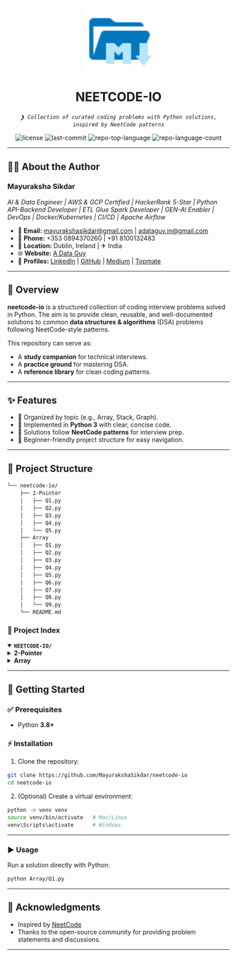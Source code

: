 <p align="center">
    <img src="https://raw.githubusercontent.com/PKief/vscode-material-icon-theme/ec559a9f6bfd399b82bb44393651661b08aaf7ba/icons/folder-markdown-open.svg" align="center" width="30%">
</p>
<h1 align="center">NEETCODE-IO</h1>
<p align="center">
	<em><code>❯ Collection of curated coding problems with Python solutions, inspired by NeetCode patterns</code></em>
</p>
<p align="center">
	<img src="https://img.shields.io/github/license/MayurakshaSikdar/neetcode-io?style=default&logo=opensourceinitiative&logoColor=white&color=0080ff" alt="license">
	<img src="https://img.shields.io/github/last-commit/MayurakshaSikdar/neetcode-io?style=default&logo=git&logoColor=white&color=0080ff" alt="last-commit">
	<img src="https://img.shields.io/github/languages/top/MayurakshaSikdar/neetcode-io?style=default&color=0080ff" alt="repo-top-language">
	<img src="https://img.shields.io/github/languages/count/MayurakshaSikdar/neetcode-io?style=default&color=0080ff" alt="repo-language-count">
</p>

---

## 👨‍💻 About the Author

### **Mayuraksha Sikdar**  
*AI & Data Engineer | AWS & GCP Certified | HackerRank 5-Star | Python API-Backend Developer | ETL Glue Spark Developer | GEN-AI Enabler | DevOps | Docker/Kubernetes | CI/CD | Apache Airflow*

- 📧 **Email:** mayurakshasikdar@gmail.com  |  adataguy.in@gmail.com
- 📱 **Phone:** +353 0894370260  |  +91 8100132483
- 📍 **Location:** Dublin, Ireland  |  ✈ India
- 🌐 **Website:** <a href="https://adataguy.in/" target="_blank">A Data Guy</a>
- 🔗 **Profiles:** <a href="https://www.linkedin.com/in/mayuraksha-sikdar/" target="_blank">LinkedIn</a> | <a href="https://github.com/MayurakshaSikdar" target="_blank">GitHub</a> | <a href="https://medium.com/@mayurakshasikdar" target="_blank">Medium</a> | <a href="https://topmate.io/mayuraksha_sikdar" target="_blank">Topmate</a>
---

## 📖 Overview

**neetcode-io** is a structured collection of coding interview problems solved in Python.
The aim is to provide clean, reusable, and well-documented solutions to common **data structures & algorithms** (DSA) problems following NeetCode-style patterns.

This repository can serve as:

* A **study companion** for technical interviews.
* A **practice ground** for mastering DSA.
* A **reference library** for clean coding patterns.

---

## ✨ Features

* 📂 Organized by topic (e.g., Array, Stack, Graph).
* 🐍 Implemented in **Python 3** with clear, concise code.
* 📝 Solutions follow **NeetCode patterns** for interview prep.
* 🚀 Beginner-friendly project structure for easy navigation.

---

## 📂 Project Structure

```sh
└── neetcode-io/
    ├── 2-Pointer
    │   ├── Q1.py
    │   ├── Q2.py
    │   ├── Q3.py
    │   ├── Q4.py
    │   └── Q5.py
    ├── Array
    │   ├── Q1.py
    │   ├── Q2.py
    │   ├── Q3.py
    │   ├── Q4.py
    │   ├── Q5.py
    │   ├── Q6.py
    │   ├── Q7.py
    │   ├── Q8.py
    │   └── Q9.py
    └── README.md
```

### 📌 Project Index

<details open>
	<summary><b><code>NEETCODE-IO/</code></b></summary>
	<details>
		<summary><b>2-Pointer</b></summary>
		<blockquote>
			<table>
			<tr><td><b><a href='2-Pointer/Q1.py'>Q1.py</a></b></td><td><code>Valid Palindrome</code></td></tr>
			<tr><td><b><a href='2-Pointer/Q2.py'>Q2.py</a></b></td><td><code>Two Sum II - Input Array Is Sorted</code></td></tr>
			<tr><td><b><a href='2-Pointer/Q3.py'>Q3.py</a></b></td><td><code>3Sum</code></td></tr>
			<tr><td><b><a href='2-Pointer/Q4.py'>Q4.py</a></b></td><td><code>Container With Most Water</code></td></tr>
			<tr><td><b><a href='2-Pointer/Q5.py'>Q5.py</a></b></td><td><code>Trapping Rain Water</code></td></tr>
			</table>
		</blockquote>
	</details>
	<details>
		<summary><b>Array</b></summary>
		<blockquote>
			<table>
			<tr><td><b><a href='Array/Q1.py'>Q1.py</a></b></td><td><code>Contains Duplicate</code></td></tr>
			<tr><td><b><a href='Array/Q2.py'>Q2.py</a></b></td><td><code>Valid Anagram</code></td></tr>
			<tr><td><b><a href='Array/Q3.py'>Q3.py</a></b></td><td><code>Two Sum</code></td></tr>
			<tr><td><b><a href='Array/Q4.py'>Q4.py</a></b></td><td><code>Group Anagrams</code></td></tr>
			<tr><td><b><a href='Array/Q5.py'>Q5.py</a></b></td><td><code>Top K Frequent Elements</code></td></tr>
			<tr><td><b><a href='Array/Q6.py'>Q6.py</a></b></td><td><code>Encode and Decode Strings</code></td></tr>
			<tr><td><b><a href='Array/Q7.py'>Q7.py</a></b></td><td><code>Products of Array Except Self</code></td></tr>
			<tr><td><b><a href='Array/Q8.py'>Q8.py</a></b></td><td><code>Valid Sudoku</code></td></tr>
			<tr><td><b><a href='Array/Q9.py'>Q9.py</a></b></td><td><code>Longest Consecutive Sequence</code></td></tr>
			</table>
		</blockquote>
	</details>
</details>

---

## 🚀 Getting Started

### ✅ Prerequisites

* Python **3.8+**

### ⚡ Installation

1. Clone the repository:

```sh
git clone https://github.com/MayurakshaSikdar/neetcode-io
cd neetcode-io
```

2. (Optional) Create a virtual environment:

```sh
python -m venv venv
source venv/bin/activate   # Mac/Linux
venv\Scripts\activate      # Windows
```
---

### ▶️ Usage

Run a solution directly with Python:

```sh
python Array/Q1.py
```

---

## 🙏 Acknowledgments

* Inspired by [NeetCode](https://neetcode.io)
* Thanks to the open-source community for providing problem statements and discussions.

---
